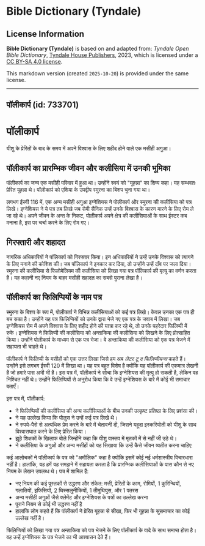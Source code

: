 # Bible Dictionary (Tyndale)

## License Information

**Bible Dictionary (Tyndale)** is based on and adapted from: _Tyndale Open Bible Dictionary_, [Tyndale House Publishers](https://tyndaleopenresources.com/), 2023, which is licensed under a [CC BY-SA 4.0 license](https://creativecommons.org/licenses/by-sa/4.0/legalcode.en).

This markdown version (created `2025-10-20`) is provided under the same license.



--------------------------------

## पॉलीकार्प (id: 733701)

पॉलीकार्प
=========

यीशु के प्रेरितों के बाद के समय में अपने विश्वास के लिए शहीद होने वाले एक मसीही अगुआ।

पॉलीकार्प का प्रारम्भिक जीवन और कलीसिया में उनकी भूमिका
-------------------------------------------------------

पॉलीकार्प का जन्म एक मसीही परिवार में हुआ था। उन्होंने स्वयं को "यूहन्ना" का शिष्य कहा। यह सम्भवतः प्रेरित यूहन्ना थे। पॉलीकार्प को एशिया के उपद्वीप स्मुरना का बिशप चुना गया था।

लगभग ईस्वी 116 में, एक अन्य मसीही अगुआ इग्नेशियस ने पोलीकार्प और स्मुरना की कलीसिया को पत्र लिखे। इग्नेशियस ने ये पत्र तब लिखे जब रोमी सैनिक उन्हें उनके विश्वास के कारण मारने के लिए रोम ले जा रहे थे। अपने जीवन के अन्त के निकट, पोलीकार्प अपने क्षेत्र की कलीसियाओं के साथ ईस्टर कब मनाना है, इस पर चर्चा करने के लिए रोम गए।

गिरफ्तारी और शहादत
------------------

नागरिक अधिकारियों ने पॉलिकार्प को गिरफ्तार किया। इन अधिकारियों ने उन्हें उनके विश्वास को त्यागने के लिए मनाने की कोशिश की। जब पॉलिकार्प ने इनकार कर दिया, तो उन्होंने उन्हें दाँव पर जला दिया। स्मुरना की कलीसिया से फिलोमेलियम की कलीसिया को लिखा गया पत्र पॉलिकार्प की मृत्यु का वर्णन करता है। यह कहानी नए नियम के बाहर मसीही शहादत का सबसे पुराना लेखा है।

पॉलीकार्प का फिलिप्पियों के नाम पत्र
------------------------------------

स्मुरना के बिशप के रूप में, पोलीकार्प ने विभिन्न कलीसियाओं को कई पत्र लिखे। केवल उनका एक पत्र ही बच सका है। उन्होंने यह पत्र फिलिप्पियों को उनके द्वारा भेजे गए एक पत्र के जवाब में लिखा। जब इग्नेशियस रोम में अपने विश्वास के लिए शहीद होने की यात्रा कर रहे थे, तो उनके पहरेदार फिलिप्पी में रुके। इग्नेशियस ने फिलिप्पी की कलीसिया को अन्ताकिया की कलीसिया को लिखने के लिए प्रोत्साहित किया। उन्होंने पोलीकार्प के माध्यम से एक पत्र भेजा। वे अन्ताकिया की कलीसिया को एक पत्र भेजने में सहायता भी चाहते थे।

पॉलीकार्प ने फिलिप्पी के मसीहों को एक उत्तर लिखा जिसे हम अब *लेटर टू द फिलिप्पीयन्स* कहते हैं। उन्होंने इसे लगभग ईस्वी 120 में लिखा था। यह पत्र बहुत विशेष है क्योंकि यह पॉलीकार्प की एकमात्र लेखनी है जो हमारे पास अभी भी है। इस पत्र में, पॉलीकार्प ने सोचा कि इग्नेशियस की मृत्यु हो सकती है, लेकिन वह निश्चित नहीं थे। उन्होंने फिलिप्पियों से अनुरोध किया कि वे उन्हें इग्नेशियस के बारे में कोई भी समाचार बताएँ।

इस पत्र में, पॉलीकार्प:

* ने फिलिप्पियों की कलीसिया की अन्य कलीसियाओं के बीच उनकी उत्कृष्ट प्रतिष्ठा के लिए प्रशंसा की।
* ने यह उल्लेख किया कि पौलुस ने उन्हें कई पत्र लिखे थे।
* ने रुपये\-पैसे से अत्यधिक प्रेम करने के बारे में चेतावनी दी, जिसने यहूदा इस्करियोती को यीशु के साथ विश्वासघात करने के लिए प्रेरित किया।
* झूठे शिक्षकों के खिलाफ बोले जिन्होंने कहा कि यीशु वास्तव में मृतकों में से नहीं जी उठे थे।
* ने कलीसिया के अगुओं और अन्य मसीहों को यह सिखाया कि उन्हें कैसे जीवन व्यतीत करना चाहिए

कई आलोचकों ने पॉलीकार्प के पत्र को "अमौलिक" कहा है क्योंकि इसमें कोई नई धर्मशास्त्रीय विचारधारा नहीं है। हालांकि, यह हमें यह समझने में सहायता करता है कि प्रारम्भिक कलीसियाओं के पास कौन से नए नियम के लेखन उपलब्ध थे। पत्र में शामिल हैं:

* नए नियम की कई पुस्तकों से उद्धरण और संकेत: मत्ती, प्रेरितों के काम, रोमियों, 1 कुरिन्थियों, गलातियों, इफिसियों, 2 थिस्सलुनीकियों, 1 तीमुथियुस, और 1 पतरस
* अन्य मसीही अगुओं जैसे क्लेमेंट और इग्नेशियस के पत्रों का उल्लेख करना
* पुराने नियम से कोई भी उद्धरण नहीं है
* हालांकि लोग कहते हैं कि पॉलीकार्प ने प्रेरित यूहन्ना से सीखा, फिर भी यूहन्ना के सुसमाचार का कोई उल्लेख नहीं है।

फिलिप्पियों को लिखा गया पत्र अन्ताकिया को पत्र भेजने के लिए पॉलीकार्प के वादे के साथ समाप्त होता है। वह उन्हें इग्नेशियस के पत्र भेजने का भी आश्वासन देते हैं।


